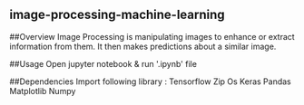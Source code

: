 ## image-processing-machine-learning
##Overview
Image Processing is manipulating images to enhance or extract information from them. It then makes predictions about a similar image. 


##Usage
Open jupyter notebook & run '.ipynb' file

##Dependencies
Import following library :
Tensorflow
Zip
Os
Keras
Pandas
Matplotlib
Numpy
